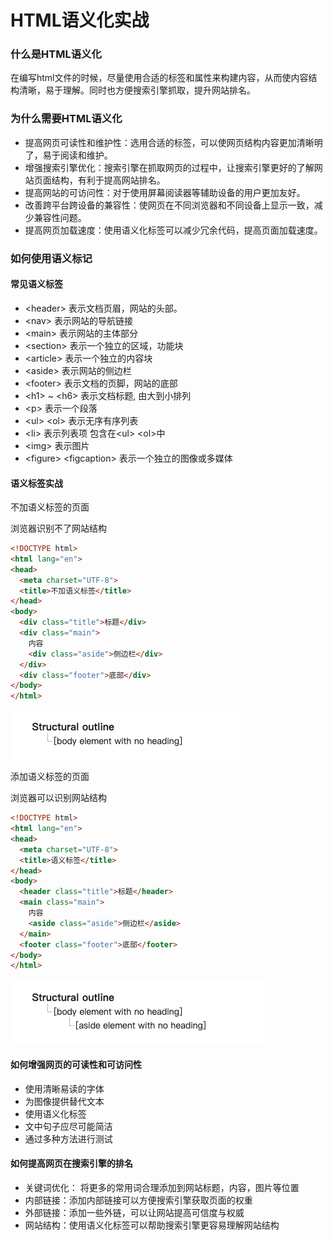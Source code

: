# HTML语义化实战

### 什么是HTML语义化

在编写html文件的时候，尽量使用合适的标签和属性来构建内容，从而使内容结构清晰，易于理解。同时也方便搜索引擎抓取，提升网站排名。



### 为什么需要HTML语义化

* 提高网页可读性和维护性：选用合适的标签，可以使网页结构内容更加清晰明了，易于阅读和维护。
* 增强搜索引擎优化：搜索引擎在抓取网页的过程中，让搜索引擎更好的了解网站页面结构，有利于提高网站排名。
* 提高网站的可访问性：对于使用屏幕阅读器等辅助设备的用户更加友好。
* 改善跨平台跨设备的兼容性：使网页在不同浏览器和不同设备上显示一致，减少兼容性问题。
* 提高网页加载速度：使用语义化标签可以减少冗余代码，提高页面加载速度。



### 如何使用语义标记

#### 常见语义标签

* \<header>  表示文档页眉，网站的头部。
* \<nav> 表示网站的导航链接
* \<main> 表示网站的主体部分
* \<section> 表示一个独立的区域，功能块
* \<article> 表示一个独立的内容块
* \<aside> 表示网站的侧边栏
* \<footer> 表示文档的页脚，网站的底部
* \<h1> \~ \<h6> 表示文档标题, 由大到小排列
* \<p> 表示一个段落
* \<ul> \<ol> 表示无序有序列表
* \<li> 表示列表项 包含在\<ul> \<ol>中
* \<img> 表示图片
* \<figure> \<figcaption> 表示一个独立的图像或多媒体

#### 语义标签实战

不加语义标签的页面

浏览器识别不了网站结构

```html
<!DOCTYPE html>
<html lang="en">
<head>
  <meta charset="UTF-8">
  <title>不加语义标签</title>
</head>
<body>
  <div class="title">标题</div>
  <div class="main">
    内容
    <div class="aside">侧边栏</div>
  </div>
  <div class="footer">底部</div>
</body>
</html>
```

![](<../.gitbook/assets/image (1).png>)

添加语义标签的页面

浏览器可以识别网站结构

```html
<!DOCTYPE html>
<html lang="en">
<head>
  <meta charset="UTF-8">
  <title>语义标签</title>
</head>
<body>
  <header class="title">标题</header>
  <main class="main">
    内容
    <aside class="aside">侧边栏</aside>
  </main>
  <footer class="footer">底部</footer>
</body>
</html>

```

![](../.gitbook/assets/image.png)

#### 如何增强网页的可读性和可访问性

* 使用清晰易读的字体
* 为图像提供替代文本
* 使用语义化标签
* 文中句子应尽可能简洁
* 通过多种方法进行测试

#### 如何提高网页在搜索引擎的排名

* 关键词优化： 将更多的常用词合理添加到网站标题，内容，图片等位置
* 内部链接：添加内部链接可以方便搜索引擎获取页面的权重
* 外部链接：添加一些外链，可以让网站提高可信度与权威
* 网站结构：使用语义化标签可以帮助搜索引擎更容易理解网站结构

